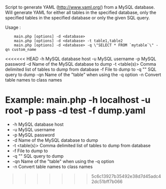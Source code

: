   Script to generate YAML (http://www.yaml.org/) from
  a MySQL database. Will generate YAML for either all
  tables in the specified database, only the specified
  tables in the specified database or only the given
  SQL query.
 
Usage : 

        main.php [options] -d <database>
        main.php [options] -d <database> -t table1,table2
        main.php [options] -d <database> -q \"SELECT * FROM `mytable`\" -qn custom_name
 
<<<<<<< HEAD
  -h <host>       MySQL database host
  -u <user>       MySQL username
  -p <pass>       MySQL password
  -d <database>   Name of the MySQL database to dump
  -t <table(s)>   Comma delimited list of tables to dump from database
  -f <file>       File to dump to
  -q \"<query>\"    SQL query to dump
  -qn <query name>  Name of the \"table\" when using the -q option
  -n              Convert table names to class names

Example:
        main.php -h localhost -u root -p pass -d test -f dump.yaml
=======
 
  * -h <host>       MySQL database host
  * -u <user>       MySQL username
  * -p <pass>       MySQL password
  * -d <database>   Name of the MySQL database to dump
  * -t <table(s)>   Comma delimited list of tables to dump from database
  * -f <file>       File to dump to
  * -q \"<query>\"    SQL query to dump
  * -qn <query name>  Name of the \"table\" when using the -q option
  * -n              Convert table names to class names
>>>>>>> 5c6c13927b35492e38d7d45adc42dc51bff7b066
